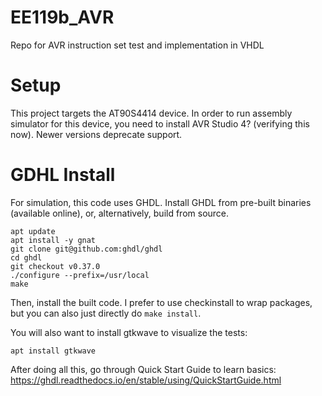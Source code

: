 # EE119b_AVR
Repo for AVR instruction set test and implementation in VHDL


# Setup

This project targets the AT90S4414 device. In order to run assembly simulator for this device,
you need to install AVR Studio 4? (verifying this now). Newer versions deprecate support.

# GDHL Install

For simulation, this code uses GHDL. Install GHDL from pre-built binaries (available online), or,
alternatively, build from source.

```
apt update
apt install -y gnat
git clone git@github.com:ghdl/ghdl
cd ghdl
git checkout v0.37.0
./configure --prefix=/usr/local
make
```

Then, install the built code. I prefer to use checkinstall to wrap packages, but you can also just directly do `make install`.

You will also want to install gtkwave to visualize the tests:

```
apt install gtkwave
```

After doing all this, go through Quick Start Guide to learn basics: https://ghdl.readthedocs.io/en/stable/using/QuickStartGuide.html

